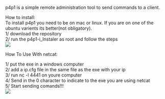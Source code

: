 p4p1 is a simple remote administration tool to send commands to a client.<br />

How to install:<br />
To install p4p1 you need to be on mac or linux. If you are on one of the ubuntu varients its better(not obligatory).<br />
1/ download the repository<br />
2/ run the p4p1-i_Instaler as root and follow the steps<br />
<img src="/p4p1/p4p1/blob/master/Documentation/Untitled.png?raw=true">


How To Use With netcat:<br />

1/ put the exe in a windows computer<br />
2/ add a ip.cfg file in the same file as the exe with your ip<br />
3/ run nc -l 4441 on youre computer<br />
4/ Send in the 0 character to indicate to the exe you are using netcat<br />
5/ Start sending comands!!!<br />
<img src="https://github.com/p4p1/p4p1/blob/master/Documentation/Screen%20Shot%202016-10-14%20at%2001.02.24.png?raw=true" >
